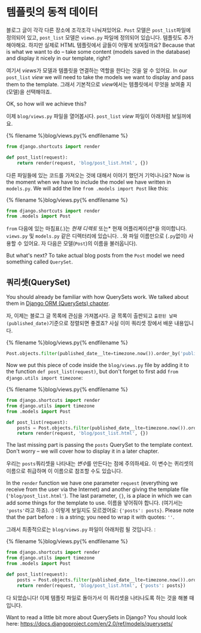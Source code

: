 # 템플릿의 동적 데이터

블로그 글이 각각 다른 장소에 조각조각 나눠져있어요. `Post` 모델은 `post_list`파일에 정의되어 있고, `post_list` 모델은 `views.py` 파일에 정의되어 있습니다. 템플릿도 추가해야해요. 하지만 실제로 HTML 템플릿에서 글들이 어떻게 보여질까요? Because that is what we want to do – take some content (models saved in the database) and display it nicely in our template, right?

여기서 *views*가 모델과 템플릿을 연결하는 역할을 한다는 것을 알 수 있어요. In our `post_list` *view* we will need to take the models we want to display and pass them to the template. 그래서 기본적으로 *view*에서는 템플릿에서 무엇을 보여줄 지 (모델)을 선택해야죠.

OK, so how will we achieve this?

이제 `blog/views.py` 파일을 열어봅시다. `post_list` *view* 파일이 아래처럼 보일꺼에요.

{% filename %}blog/views.py{% endfilename %}

```python
from django.shortcuts import render

def post_list(request):
    return render(request, 'blog/post_list.html', {})
```

다른 파일들에 있는 코드를 가져오는 것에 대해서 이야기 했던거 기억나나요? Now is the moment when we have to include the model we have written in `models.py`. We will add the line `from .models import Post` like this:

{% filename %}blog/views.py{% endfilename %}

```python
from django.shortcuts import render
from .models import Post
```

`from` 다음에 있는 마침표(.)는 *현재 디렉토* 또는* 현재 어플리케이션*을 의미합니다. `views.py` 및 `models.py` 같은 디렉터리에 있습니다. `.`와 파일 이름만으로 (`.py`없이) 사용할 수 있어요. 자 다음은 모델(`Post`)의 이름을 불러옵니다).

But what's next? To take actual blog posts from the `Post` model we need something called `QuerySet`.

## 쿼리셋(QuerySet)

You should already be familiar with how QuerySets work. We talked about them in [Django ORM (QuerySets) chapter](../django_orm/README.md).

자, 이제는 블로그 글 목록에 관심을 가져봅시다. 글 목록이 출판되고 `출판된 날짜(published_date)`기준으로 정렬되면 좋겠죠? 사실 이미 쿼리셋 장에서 배운 내용입니다.

{% filename %}blog/views.py{% endfilename %}

```python
Post.objects.filter(published_date__lte=timezone.now()).order_by('published_date')
```

Now we put this piece of code inside the `blog/views.py` file by adding it to the function `def post_list(request)`, but don't forget to first add `from django.utils import timezone`:

{% filename %}blog/views.py{% endfilename %}

```python
from django.shortcuts import render
from django.utils import timezone
from .models import Post

def post_list(request):
    posts = Post.objects.filter(published_date__lte=timezone.now()).order_by('published_date')
    return render(request, 'blog/post_list.html', {})
```

The last missing part is passing the `posts` QuerySet to the template context. Don't worry – we will cover how to display it in a later chapter.

우리는 `posts`쿼리셋을 나타내는 *변수*를 만든다는 점에 주의하세요. 이 변수는 퀴리셋의 이름으로 취급하며 이 이름으로 참조할 수도 있습니다.

In the `render` function we have one parameter `request` (everything we receive from the user via the Internet) and another giving the template file (`'blog/post_list.html'`). The last parameter, `{}`, is a place in which we can add some things for the template to use. 이름을 넣어줘야 합니다. (여기서는 `'posts'`라고 하죠). :) 이렇게 보일지도 모르겠어요: `{'posts': posts}`. Please note that the part before `:` is a string; you need to wrap it with quotes: `''`.

그래서 최종적으로는 `blog/views.py` 파일이 아래처럼 될 것입니다. :

{% filename %}blog/views.py{% endfilename %}

```python
from django.shortcuts import render
from django.utils import timezone
from .models import Post

def post_list(request):
    posts = Post.objects.filter(published_date__lte=timezone.now()).order_by('published_date')
    return render(request, 'blog/post_list.html', {'posts': posts})
```

다 되었습니다! 이제 템플릿 파일로 돌아가서 이 쿼리셋을 나타나도록 하는 것을 해볼 때입니다.

Want to read a little bit more about QuerySets in Django? You should look here: https://docs.djangoproject.com/en/2.0/ref/models/querysets/
